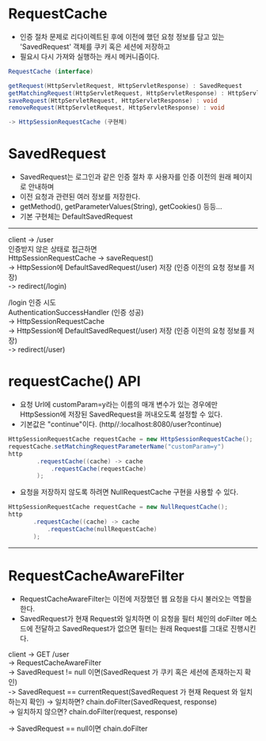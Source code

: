 # RequestCache
* 인증 절차 문제로 리다이렉트된 후에 이전에 했던 요청 정보를 담고 있는 'SavedRequest' 객체를 쿠키 혹은 세션에 저장하고
* 필요시 다시 가져와 실행하는 캐시 메커니즘이다.

```java
RequestCache (interface)

getRequest(HttpServletRequest, HttpServletResponse) : SavedRequest
getMatchingRequest(HttpServletRequest, HttpServletResponse) : HttpServletRequest
saveRequest(HttpServletRequest, HttpServletResponse) : void
removeRequest(HttpServletRequest, HttpServletResponse) : void

-> HttpSessionRequestCache (구현체)
```

# SavedRequest
* SavedRequest는 로그인과 같은 인증 절차 후 사용자를 인증 이전의 원래 페이지로 안내하며
* 이전 요청과 관련된 여러 정보를 저장한다.
* getMethod(), getParameterValues(String), getCookies() 등등...
* 기본 구현체는 DefaultSavedRequest

---
client -> /user  
인증받지 않은 상태로 접근하면  
HttpSessionRequestCache -> saveRequest()   
-> HttpSession에 DefaultSavedRequest(/user) 저장 (인증 이전의 요청 정보를 저장)  
-> redirect(/login)

/login 인증 시도  
AuthenticationSuccessHandler (인증 성공)  
-> HttpSessionRequestCache  
-> HttpSession에 DefaultSavedRequest(/user) 저장 (인증 이전의 요청 정보를 저장)    
-> redirect(/user)

# requestCache() API
* 요청 Url에 customParam=y라는 이름의 매개 변수가 있는 경우에만 HttpSession에 저장된 SavedRequest을 꺼내오도록 설정할 수 있다.
* 기본값은 "continue"이다. (http//:localhost:8080/user?continue)
```java
HttpSessionRequestCache requestCache = new HttpSessionRequestCache();
requestCache.setMatchingRequestParameterName("customParam=y")
http
        .requestCache((cache) -> cache
            .requestCache(requestCache)
        );
```   


* 요청을 저장하지 않도록 하려면 NullRequestCache 구현을 사용할 수 있다.
 ```java
HttpSessionRequestCache requestCache = new NullRequestCache();
http
        .requestCache((cache) -> cache
            .requestCache(nullRequestCache)
        );
```

---
# RequestCacheAwareFilter
* RequestCacheAwareFilter는 이전에 저장했던 웹 요청을 다시 불러오는 역할을 한다.
* SavedRequest가 현재 Request와 일치하면 이 요청을 필터 체인의 doFilter 메소드에 전달하고 SavedRequest가 없으면 필터는 원래 Request를 그대로 진행시킨다.

client -> GET /user  
-> RequestCacheAwareFilter  
-> SavedRequest != null 이면(SavedRequest 가 쿠키 혹은 세션에 존재하는지 확인)    
-> SavedRequest == currentRequest(SavedRequest 가 현재 Request 와 일치하는지 확인) 
-> 일치하면? chain.doFilter(SavedRequest, response)  
-> 일치하지 않으면? chain.doFilter(request, response)  

-> SavedRequest == null이면 chain.doFilter






